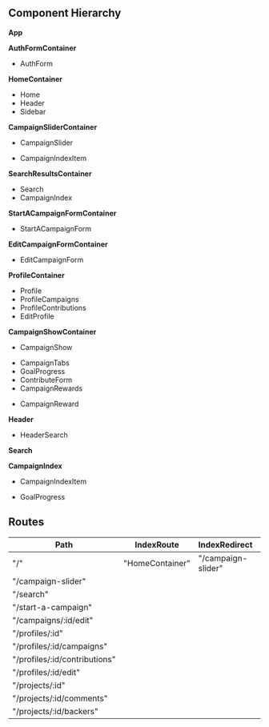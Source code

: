 ## Component Hierarchy

**App**

**AuthFormContainer**
 - AuthForm

**HomeContainer**
 - Home
 - Header
 - Sidebar

**CampaignSliderContainer**
 - CampaignSlider
  * CampaignIndexItem

**SearchResultsContainer**
 - Search
 - CampaignIndex

**StartACampaignFormContainer**
 - StartACampaignForm

**EditCampaignFormContainer**
 - EditCampaignForm

**ProfileContainer**
 - Profile
  - ProfileCampaigns
  - ProfileContributions
  - EditProfile

**CampaignShowContainer**
 - CampaignShow
  * CampaignTabs
  * GoalProgress
  * ContributeForm
  * CampaignRewards
   - CampaignReward

**Header**
 - HeaderSearch

**Search**

**CampaignIndex**
 - CampaignIndexItem
  * GoalProgress

## Routes

|Path   | IndexRoute | IndexRedirect | Component   |
|-------|------------|---------------|-------------|
| "/" | "HomeContainer" | "/campaign-slider" | "App" |
| "/campaign-slider" | | | "CampaignSliderContainer" |
| "/search" | | | "SearchResultsContainer" |
| "/start-a-campaign" | | | "StartACampaignFormContainer" |
| "/campaigns/:id/edit" | | | "EditCampaignFormContainer" |
| "/profiles/:id" | | | "ProfileContainer" |
| "/profiles/:id/campaigns" | | | "ProfileCampaigns" |
| "/profiles/:id/contributions" | | | "ProfileContributions" |
| "/profiles/:id/edit" | | | "EditProfile" |
| "/projects/:id" | | | "CampaignShowContainer" |
| "/projects/:id/comments" | | | "CampaignComments" |
| "/projects/:id/backers" | | | "CampaignBackers" |
